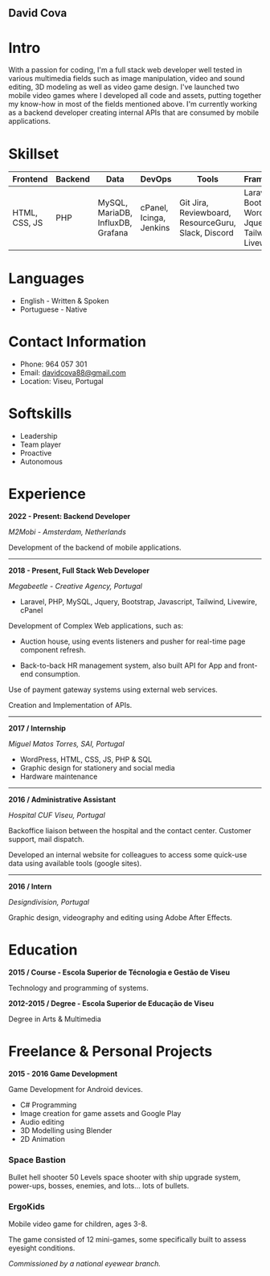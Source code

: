 ## David Cova
# **Intro**
With a passion for coding, I'm a full stack web developer well tested in various
multimedia fields such as image manipulation, video and sound editing, 3D modeling as
well as video game design. I've launched two mobile video games where I developed all
code and assets, putting together my know-how in most of the fields mentioned above.
I'm currently working as a backend developer creating internal APIs that are consumed by mobile applications.

# **Skillset**

| Frontend | Backend | Data | DevOps | Tools | Frameworks |
| -------  | ------- | ---- | ------ | ----- | ---------- |
| HTML, CSS, JS | PHP | MySQL, MariaDB, InfluxDB, Grafana | cPanel, Icinga, Jenkins | Git Jira, Reviewboard, ResourceGuru, Slack, Discord | Laravel, Bootstrap, WordPress, Jquery, Tailwind, Livewire |

# **Languages**

- English - Written & Spoken
- Portuguese - Native

# **Contact Information**

- Phone: 964 057 301
- Email: davidcova88@gmail.com
- Location: Viseu, Portugal

# **Softskills**

- Leadership
- Team player
- Proactive
- Autonomous

<div style="page-break-after: always;"></div>

# **Experience**

**2022 - Present: Backend Developer**

*M2Mobi - Amsterdam, Netherlands*

Development of the backend of mobile applications.

--- 
**2018 - Present, Full Stack Web Developer**

*Megabeetle - Creative Agency, Portugal*

- Laravel, PHP, MySQL, Jquery, Bootstrap, Javascript, Tailwind, Livewire, cPanel

Development of Complex Web applications, such as:
- Auction house, using events listeners and pusher for real-time page component refresh.

- Back-to-back HR management system, also built API for App and front-end consumption.

Use of payment gateway systems using external web services.

Creation and Implementation of APIs.

--- 

**2017 / Internship**

*Miguel Matos Torres, SAI, Portugal*

- WordPress, HTML, CSS, JS, PHP & SQL
- Graphic design for stationery and social media
- Hardware maintenance

--- 

**2016 / Administrative Assistant**

*Hospital CUF Viseu, Portugal*

Backoffice liaison between the hospital and the contact center. Customer support, mail
dispatch.

Developed an internal website for colleagues to access some quick-use data using available tools (google sites).

--- 

**2016 / Intern**

*Designdivision, Portugal*

Graphic design, videography and editing using Adobe After Effects.

<div style="page-break-after: always;"></div>

# **Education**

**2015 / Course - Escola Superior de Técnologia e Gestão de Viseu**

Technology and programming of systems.

**2012-2015 / Degree - Escola Superior de Educação de Viseu**

Degree in Arts & Multimedia

# **Freelance & Personal Projects**

**2015 - 2016 Game Development**

Game Development for Android devices.

- C# Programming
- Image creation for game assets and Google Play
- Audio editing
- 3D Modelling using Blender
- 2D Animation

### **Space Bastion**
Bullet hell shooter
50 Levels space shooter with ship upgrade system,
power-ups, bosses, enemies, and lots... lots of bullets.

### **ErgoKids**
Mobile video game for children, ages 3-8.

The game consisted of 12 mini-games, some specifically built to assess eyesight conditions.

*Commissioned by a national eyewear branch.*

